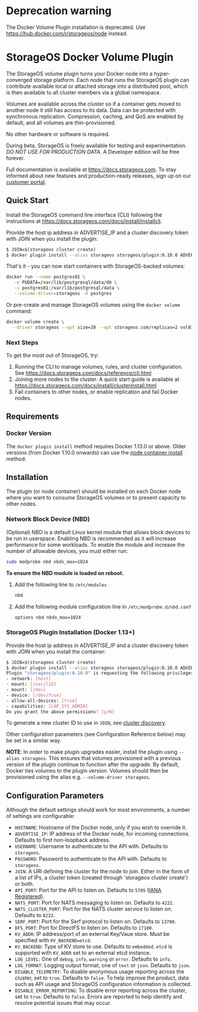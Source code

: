 # Deprecation warning

The Docker Volume Plugin installation is deprecated. Use https://hub.docker.com/r/storageos/node instead.


# StorageOS Docker Volume Plugin

The StorageOS volume plugin turns your Docker node into a hyper-converged storage platform. Each node that runs the StorageOS plugin can contribute available local or attached storage into a distributed pool, which is then available to all cluster members via a global namespace.

Volumes are available across the cluster so if a container gets moved to another node it still has access to its data. Data can be protected with synchronous replication. Compression, caching, and QoS are enabled by default, and all volumes are thin-provisioned.

No other hardware or software is required.

During beta, StorageOS is freely available for testing and experimentation. _DO NOT USE FOR PRODUCTION DATA_. A Developer edition will be free forever.

Full documentation is available at <https://docs.storageos.com>. To stay informed about new features and production-ready releases, sign up on our [customer portal](https://my.storageos.com).

## Quick Start

Install the StorageOS command line interface (CLI) following the instructions at <https://docs.storageos.com/docs/install/installcli>.

Provide the host ip address in ADVERTISE_IP and a cluster discovery token with JOIN when you install the plugin:

```bash
$ JOIN=$(storageos cluster create)
$ docker plugin install --alias storageos storageos/plugin:0.10.0 ADVERTISE_IP=$ADVERTISE_IP JOIN=${JOIN}
```

That's it - you can now start containers with StorageOS-backed volumes:

```bash
docker run --name postgres01 \
   -e PGDATA=/var/lib/postgresql/data/db \
   -v postgres01:/var/lib/postgresql/data \
   --volume-driver=storageos -d postgres
```

Or pre-create and manage StorageOS volumes using the `docker volume` command:

```bash
docker volume create \
  --driver storageos --opt size=20 --opt storageos.com/replicas=2 vol01
```

### Next Steps

To get the most out of StorageOS, try:

1. Running the CLI to manage volumes, rules, and cluster configuration. See <https://docs.storageos.com/docs/reference/cli.html>
1. Joining more nodes to the cluster. A quick start guide is available at <https://docs.storageos.com/docs/install/clusterinstall.html>
1. Fail containers to other nodes, or enable replication and fail Docker nodes.

## Requirements

### Docker Version

The `docker plugin install` method requires Docker 1.13.0 or above. Older versions (from Docker 1.10.0 onwards) can use the [node container install](../node) method.

## Installation

The plugin (or node container) should be installed on each Docker node where you want to consume StorageOS volumes or to present capacity to other nodes.

### Network Block Device (NBD)

(Optional) NBD is a default Linux kernel module that allows block devices to be run in userspace. Enabling NBD is recommended as it will increase performance for some workloads. To enable the module and increase the number of allowable devices, you must either run:

```bash
sudo modprobe nbd nbds_max=1024
```

**To ensure the NBD module is loaded on reboot.**

1. Add the following line to `/etc/modules`

   ```bash
   nbd
   ```

1. Add the following module configuration line in `/etc/modprobe.d/nbd.conf`

   ```bash
   options nbd nbds_max=1024
   ```

### StorageOS Plugin Installation (Docker 1.13+)

Provide the host ip address in ADVERTISE_IP and a cluster discovery token with JOIN when you install the container:

```bash
$ JOIN=$(storageos cluster create)
$ docker plugin install --alias storageos storageos/plugin:0.10.0 ADVERTISE_IP=$ADVERTISE_IP JOIN=${JOIN}
Plugin "storageos/plugin:0.10.0" is requesting the following privileges:
- network: [host]
- mount: [/var/lib]
- mount: [/dev]
- device: [/dev/fuse]
- allow-all-devices: [true]
- capabilities: [CAP_SYS_ADMIN]
Do you grant the above permissions? [y/N]
```

To generate a new cluster ID to use in `JOIN`, see [cluster discovery](http://docs.storageos.com/docs/install/prerequisites/clusterdiscovery).

Other configuration parameters (see Configuration Reference below) may be set in a similar way.

**NOTE**: In order to make plugin upgrades easier, install the plugin using `--alias storageos`. This ensures that volumes provisioned with a previous version of the plugin continue to function after the upgrade. By default, Docker ties volumes to the plugin version. Volumes should then be provisioned using the alias e.g. `--volume-driver storageos`.

## Configuration Parameters

Although the default settings should work for most environments, a number of settings are configurable:

* `HOSTNAME`: Hostname of the Docker node, only if you wish to override it.
* `ADVERTISE_IP`: IP address of the Docker node, for incoming connections. Defaults to first non-loopback address.
* `USERNAME`: Username to authenticate to the API with. Defaults to `storageos`.
* `PASSWORD`: Password to authenticate to the API with. Defaults to `storageos`.
* `JOIN`: A URI defining the cluster for the node to join. Either in the form of a list of IPs, a cluster token (created through 'storageos cluster create') or both.
* `API_PORT`: Port for the API to listen on. Defaults to `5705` ([IANA Registered](https://www.iana.org/assignments/service-names-port-numbers/service-names-port-numbers.xhtml?search=5705)).
* `NATS_PORT`: Port for NATS messaging to listen on. Defaults to `4222`.
* `NATS_CLUSTER_PORT`: Port for the NATS cluster service to listen on. Defaults to `8222`.
* `SERF_PORT`: Port for the Serf protocol to listen on. Defaults to `13700`.
* `DFS_PORT`: Port for DirectFS to listen on. Defaults to `17100`.
* `KV_ADDR`: IP address/port of an external Key/Vaue store.  Must be specified with `KV_BACKEND=etcd`.
* `KV_BACKEND`: Type of KV store to use. Defaults to `embedded`. `etcd` is supported with `KV_ADDR` set to an external etcd instance.
* `LOG_LEVEL`: One of `debug`, `info`, `warning` or `error`. Defaults to `info`.
* `LOG_FORMAT`: Logging output format, one of `text` or `json`. Defaults to `json`.
* `DISABLE_TELEMETRY`: To disable anonymous usage reporting across the cluster, set to `true`. Defaults to `false`. To help improve the product, data such as API usage and StorageOS configuration information is collected.
* `DISABLE_ERROR_REPORTING`: To disable error reporting across the cluster, set to `true`. Defaults to `false`. Errors are reported to help identify and resolve potential issues that may occur.
